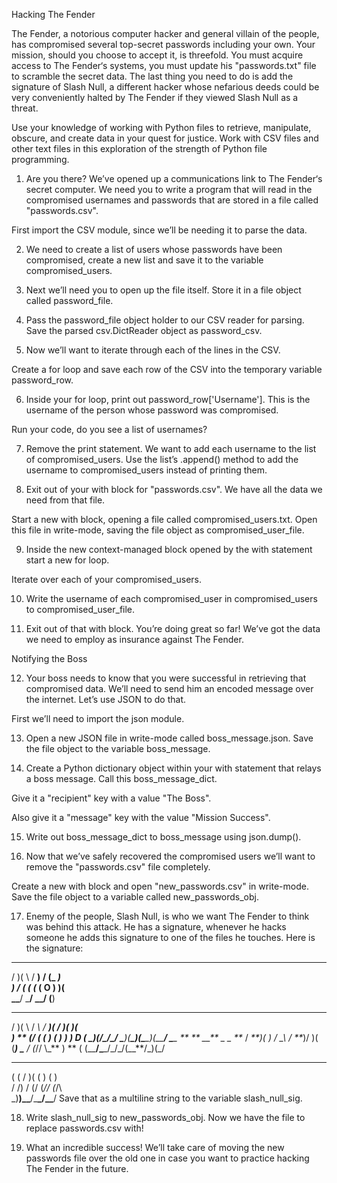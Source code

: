 Hacking The Fender

The Fender, a notorious computer hacker and general villain of the people, has compromised several top-secret passwords including your own. Your mission, should you choose to accept it, is threefold. You must acquire access to The Fender‘s systems, you must update his "passwords.txt" file to scramble the secret data. The last thing you need to do is add the signature of Slash Null, a different hacker whose nefarious deeds could be very conveniently halted by The Fender if they viewed Slash Null as a threat.

Use your knowledge of working with Python files to retrieve, manipulate, obscure, and create data in your quest for justice. Work with CSV files and other text files in this exploration of the strength of Python file programming.

1.  Are you there? We’ve opened up a communications link to The Fender‘s secret computer. We need you to write a program that will read in the compromised usernames and passwords that are stored in a file called "passwords.csv".

First import the CSV module, since we’ll be needing it to parse the data.

2.  We need to create a list of users whose passwords have been compromised, create a new list and save it to the variable compromised_users.

3.  Next we’ll need you to open up the file itself. Store it in a file object called password_file.

4.  Pass the password_file object holder to our CSV reader for parsing. Save the parsed csv.DictReader object as password_csv.

5.  Now we’ll want to iterate through each of the lines in the CSV.

Create a for loop and save each row of the CSV into the temporary variable password_row.

6.  Inside your for loop, print out password_row['Username']. This is the username of the person whose password was compromised.

Run your code, do you see a list of usernames?

7.  Remove the print statement. We want to add each username to the list of compromised_users. Use the list’s .append() method to add the username to compromised_users instead of printing them.

8.  Exit out of your with block for "passwords.csv". We have all the data we need from that file.

Start a new with block, opening a file called compromised_users.txt. Open this file in write-mode, saving the file object as compromised_user_file.

9.  Inside the new context-managed block opened by the with statement start a new for loop.

Iterate over each of your compromised_users.

10. Write the username of each compromised_user in compromised_users to compromised_user_file.

11. Exit out of that with block. You’re doing great so far! We’ve got the data we need to employ as insurance against The Fender.

Notifying the Boss

12. Your boss needs to know that you were successful in retrieving that compromised data. We’ll need to send him an encoded message over the internet. Let’s use JSON to do that.

First we’ll need to import the json module.

13. Open a new JSON file in write-mode called boss_message.json. Save the file object to the variable boss_message.

14. Create a Python dictionary object within your with statement that relays a boss message. Call this boss_message_dict.

Give it a "recipient" key with a value "The Boss".

Also give it a "message" key with the value "Mission Success".

15. Write out boss_message_dict to boss_message using json.dump().

16. Now that we’ve safely recovered the compromised users we’ll want to remove the "passwords.csv" file completely.

Create a new with block and open "new_passwords.csv" in write-mode. Save the file object to a variable called new_passwords_obj.

17. Enemy of the people, Slash Null, is who we want The Fender to think was behind this attack. He has a signature, whenever he hacks someone he adds this signature to one of the files he touches. Here is the signature:

---

/ )( \ / **) / \(\_ _)  
) \/ ( ( (_ \( O ) )(  
\_\_**/ \_**/ \_\_/ (**)

---

/ )( \ / _\ / **)( / )( **)( \
) ** (/ \( (** ) ( ) _) ) D (
\_)(_/\_/\_/ \_**)(**\_)(\_**\_)(\_\_**/
\_**\_ ** ** \_\_** _ \_
**_ / _**)( ) / \_\ / **_)/ )( \
(_**) \_** \/ (_/\/ \\_** \) ** (
(\_\_**/\_**\_/\_/\_/(\_\_**/\_)(\_/

---

( ( \/ )( \( ) ( )  
/ /) \/ (/ (_/\/ (_/\  
\_)**)\_\_**/\_**\_/\_\_**/
Save that as a multiline string to the variable slash_null_sig.

18. Write slash_null_sig to new_passwords_obj. Now we have the file to replace passwords.csv with!

19. What an incredible success! We’ll take care of moving the new passwords file over the old one in case you want to practice hacking The Fender in the future.

